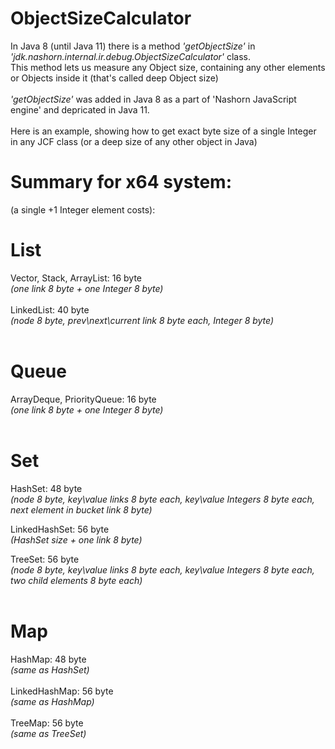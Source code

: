# ObjectSizeCalculator
In Java 8 (until Java 11) there is a method _'getObjectSize'_ in _'jdk.nashorn.internal.ir.debug.ObjectSizeCalculator'_ class.<br>
This method lets us measure any Object size, containing any other elements or Objects inside it (that's called deep Object size)<br>
<br>
_'getObjectSize'_ was added in Java 8 as a part of 'Nashorn JavaScript engine' and depricated in Java 11.<br>
<br>
Here is an example, showing how to get exact byte size of a single Integer in any JCF class (or a deep size of any other object in Java)

# Summary for x64 system:
(a single +1 Integer element costs):

# List
Vector, Stack, ArrayList: 16 byte<br>
_(one link 8 byte + one Integer 8 byte)_<br>
<br>
LinkedList: 40 byte<br>
_(node 8 byte, prev\next\current link 8 byte each, Integer 8 byte)_<br>
<br>
# Queue
ArrayDeque, PriorityQueue: 16 byte<br>
_(one link 8 byte + one Integer 8 byte)_<br>
<br>
# Set
HashSet: 48 byte<br>
_(node 8 byte, key\value links 8 byte each, key\value Integers 8 byte each, next element in bucket link 8 byte)_<br>

LinkedHashSet: 56 byte<br>
_(HashSet size + one link 8 byte)_

TreeSet: 56 byte<br>
_(node 8 byte, key\value links 8 byte each, key\value Integers 8 byte each, two child elements 8 byte each)_<br>
<br>

# Map
HashMap: 48 byte<br>
_(same as HashSet)_<br>
<br>
LinkedHashMap: 56 byte<br>
_(same as HashMap)_<br>
<br>
TreeMap: 56 byte<br>
_(same as TreeSet)_<br>
